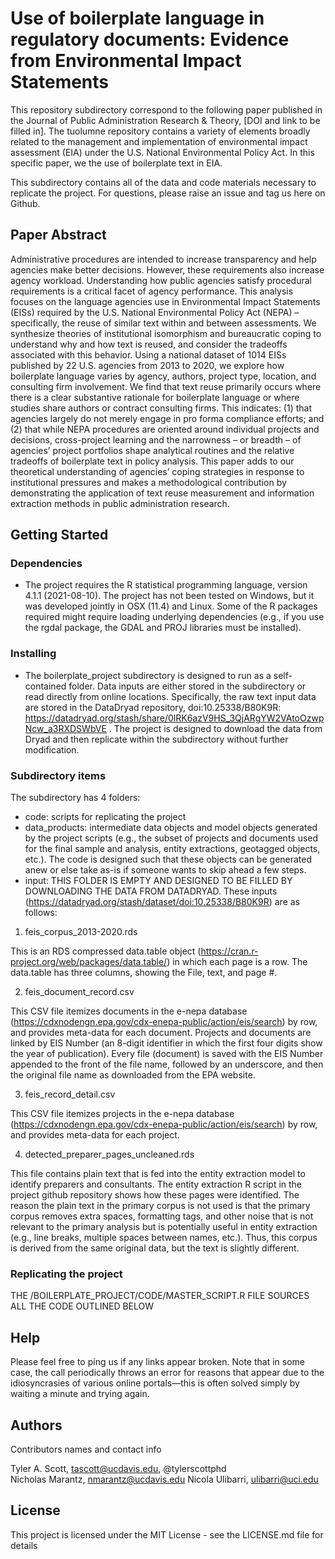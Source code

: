# Use of boilerplate language in regulatory documents: Evidence from Environmental Impact Statements

This repository subdirectory correspond to the following paper published in the Journal of Public Administration Research & Theory, [DOI and link to be filled in]. The tuolumne repository contains a variety of elements broadly related to the management and implementation of environmental impact assessment (EIA) under the U.S. National Environmental Policy Act. In this specific paper, we the use of boilerplate text in EIA.

This subdirectory contains all of the data and code materials necessary to replicate the project. For questions, please raise an issue and tag us here on Github.

## Paper Abstract

Administrative procedures are intended to increase transparency and help agencies make better decisions. However, these requirements also increase agency workload. Understanding how public agencies satisfy procedural requirements is a critical facet of agency performance. This analysis focuses on the language agencies use in Environmental Impact Statements (EISs) required by the U.S. National Environmental Policy Act (NEPA) – specifically, the reuse of similar text within and between assessments. We synthesize theories of institutional isomorphism and bureaucratic coping to understand why and how text is reused, and consider the tradeoffs associated with this behavior. Using a national dataset of 1014 EISs published by 22 U.S. agencies from 2013 to 2020, we explore how boilerplate language varies by agency, authors, project type, location, and consulting firm involvement. We find that text reuse primarily occurs where there is a clear substantive rationale for boilerplate language or where studies share authors or contract consulting firms. This indicates: (1) that agencies largely do not merely engage in pro forma compliance efforts; and (2) that while NEPA procedures are oriented around individual projects and decisions, cross-project learning and the narrowness – or breadth – of agencies’ project portfolios shape analytical routines and the relative tradeoffs of boilerplate text in policy analysis. This paper adds to our theoretical understanding of agencies’ coping strategies in response to institutional pressures and makes a methodological contribution by demonstrating the application of text reuse measurement and information extraction methods in public administration research.


## Getting Started

### Dependencies

* The project requires the R statistical programming language, version 4.1.1 (2021-08-10). The project has not been tested on Windows, but it was developed jointly in OSX (11.4) and Linux. Some of the R packages required might require loading underlying dependencies (e.g., if you use the rgdal package, the GDAL and PROJ libraries must be installed).

### Installing

* The boilerplate_project subdirectory is designed to run as a self-contained folder. Data inputs are either stored in the subdirectory or read directly from online locations. Specifically, the raw text input data are stored in the DataDryad repository, doi:10.25338/B80K9R: https://datadryad.org/stash/share/0lRK6azV9HS_3QjARgYW2VAtoOzwpNcw_a3RXDSWbVE . The project is designed to download the data from Dryad and then replicate within the subdirectory without further modification.

### Subdirectory items

The subdirectory has 4 folders:
- code: scripts for replicating the project
- data_products: intermediate data objects and model objects generated by the project scripts (e.g., the subset of projects and documents used for the final sample and analysis, entity extractions, geotagged objects, etc.). The code is designed such that these objects can be generated anew or else take as-is if someone wants to skip ahead a few steps.
- input: THIS FOLDER IS EMPTY AND DESIGNED TO BE FILLED BY DOWNLOADING THE DATA FROM DATADRYAD. These inputs (https://datadryad.org/stash/dataset/doi:10.25338/B80K9R) are as follows:

1. feis_corpus_2013-2020.rds

This is an RDS compressed data.table object (https://cran.r-project.org/web/packages/data.table/) in which each page is a row. The data.table has three columns, showing the File, text, and page #.

2. feis_document_record.csv

This CSV file itemizes documents in the e-nepa database (https://cdxnodengn.epa.gov/cdx-enepa-public/action/eis/search) by row, and provides meta-data for each document. Projects and documents are linked by EIS Number (an 8-digit identifier in which the first four digits show the year of publication). Every file (document) is saved with the EIS Number appended to the front of the file name, followed by an underscore, and then the original file name as downloaded from the EPA website.

3. feis_record_detail.csv

This CSV file itemizes projects in the e-nepa database (https://cdxnodengn.epa.gov/cdx-enepa-public/action/eis/search) by row, and provides meta-data for each project.

4. detected_preparer_pages_uncleaned.rds

This file contains plain text that is fed into the entity extraction model to identify preparers and consultants. The entity extraction R script in the project github repository shows how these pages were identified. The reason the plain text in the primary corpus is not used is that the primary corpus removes extra spaces, formatting tags, and other noise that is not relevant to the primary analysis but is potentially useful in entity extraction (e.g., line breaks, multiple spaces between names, etc.). Thus, this corpus is derived from the same original data, but the text is slightly different.

### Replicating the project

THE /BOILERPLATE_PROJECT/CODE/MASTER_SCRIPT.R FILE SOURCES ALL THE CODE OUTLINED BELOW




## Help

Please feel free to ping us if any links appear broken. Note that in some case, the call periodically throws an error for reasons that appear due to the idiosyncrasies of various online portals—this is often solved simply by waiting a minute and trying again.


## Authors

Contributors names and contact info


Tyler A. Scott, tascott@ucdavis.edu, @tylerscottphd  
Nicholas Marantz, nmarantz@ucdavis.edu
Nicola Ulibarri, ulibarri@uci.edu


## License

This project is licensed under the MIT License - see the LICENSE.md file for details

